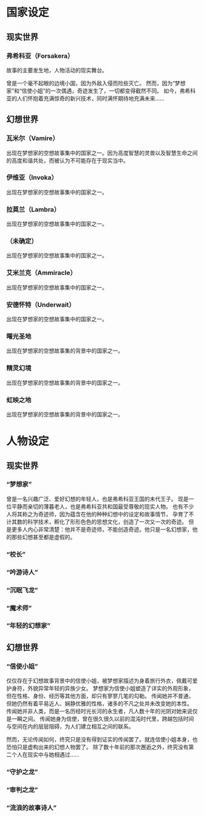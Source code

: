 # 国家设定

## 现实世界

### 弗希科亚（Forsakera）

故事的主要发生地，人物活动的现实舞台。

曾是一个毫不起眼的边境小国，因为外敌入侵而险些灭亡。
然而，因为“梦想家”和“信使小姐”的一次偶遇，奇迹发生了，一切都变得截然不同。
如今，弗希科亚的人们怀抱着充满惊奇的新兴技术，同时满怀期待地充满未来……

## 幻想世界

### 瓦米尔（Vamire）

出现在梦想家的空想故事集中的国家之一。因为高度智慧的灵兽以及智慧生命之间的高度和谐共处，而被认为不可能存在于现实当中。

### 伊维亚（Invoka）

出现在梦想家的空想故事集中的国家之一。

### 拉莫兰（Lambra）

出现在梦想家的空想故事集中的国家之一。

### （未确定）

出现在梦想家的空想故事集中的国家之一。

### 艾米兰克（Ammiracle） 

出现在梦想家的空想故事集中的国家之一。

### 安德怀特（Underwait）

出现在梦想家的空想故事集中的国家之一。

### 曙光圣地

出现在梦想家的空想故事集的背景中的国家之一。

### 精灵幻境

出现在梦想家的空想故事集的背景中的国家之一。

### 虹映之地

出现在梦想家的空想故事集的背景中的国家之一。

# 人物设定

## 现实世界

### “梦想家”

曾是一名兴趣广泛、爱好幻想的年轻人，也是弗希科亚王国的末代王子。
现是一位平静而亲切的薄暮老人，也是弗希科亚共和国最受尊敬的现实人物。
也有不少人将其称之为奇迹师，因为蕴含在他的种种幻想中的设定和故事情节，
孕育了不计其数的科学技术，孵化了形形色色的思想文化，创造了一次又一次的奇迹。
但是更多人内心非常清楚：他并不是奇迹师，不能创造奇迹。他只是一名幻想家，他的那些幻想甚至都是虚假的。

### “校长”

### “吟游诗人”

### “沉眠飞龙”

### “魔术师”

### “年轻的幻想家”

## 幻想世界

### “信使小姐”

仅仅存在于幻想故事背景中的信使小姐，被梦想家描述为身着旅行外衣，佩戴可爱护身符，外貌异常年轻的异族少女。
梦想家为信使小姐塑造了详实的外观形象，但在性格、身份、经历等其他方面，却只有寥寥几笔的勾勒。
传闻她并不普通，但她仍然有着平易近人、娴静优雅的性格，诸多的不凡之处并未改变她的本性。
传闻她并非人类，而是一名历经时光长河的永生者，凡人数十年的光阴对她来说仅是一瞬之间。
传闻她身为信使，曾在很久很久以前的混沌时代里，跨越包括时间与空间在内的层层阻碍，为人们建立相互之间的联系。  

然而，无论传闻如何，终究只是没有得到证实的传闻罢了。就连信使小姐本身，也恐怕只是虚构出来的幻想人物罢了。
除了数十年前的那次邂逅之外，终究没有第二个人在现实中与她相遇过……

### “守护之龙”

### “审判之龙”

### “流浪的故事诗人”